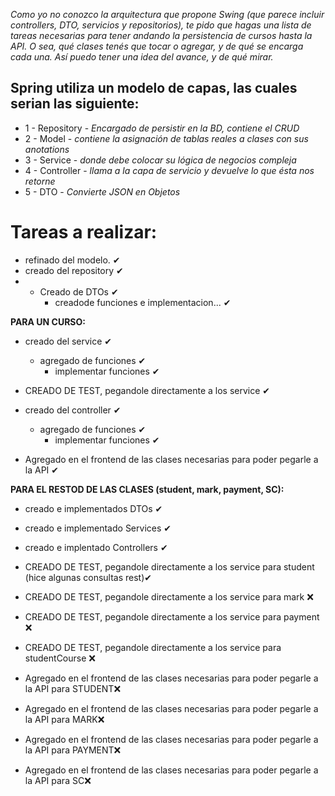 _Como yo no conozco la arquitectura que propone Swing (que parece incluir controllers, DTO, servicios y repositorios), te pido que hagas una lista de tareas necesarias para tener andando la persistencia de cursos hasta la API. O sea, qué clases tenés que tocar o agregar, y de qué se encarga cada una. Así puedo tener una idea del avance, y de qué mirar._

## Spring utiliza un modelo de capas, las cuales serian las siguiente:
* 1 - Repository -  _Encargado de persistir en la BD, contiene el CRUD_
* 2 - Model -  _contiene la asignación de tablas reales a clases con sus anotations_
* 3 - Service -  _donde debe colocar su lógica de negocios compleja_
* 4 - Controller -  _llama a la capa de servicio y devuelve lo que ésta nos retorne_
* 5 - DTO -  _Convierte JSON en Objetos_

# Tareas a realizar:
* refinado del modelo.              ✔
* creado del repository             ✔
* * Creado de DTOs                  ✔
    * creadode funciones e implementacion...  ✔

**PARA UN CURSO:**
* creado del service                ✔
    * agregado de funciones         ✔
        * implementar funciones     ✔

* CREADO DE TEST, pegandole directamente a los service ✔

* creado del controller            ✔
    * agregado de funciones        ✔
        * implementar funciones    ✔

* Agregado en el frontend de las clases necesarias para poder pegarle a la API ✔

**PARA EL RESTOD DE LAS CLASES (student, mark, payment, SC):**
* creado e implementados DTOs ✔
* creado e implementado Services ✔
* creado e implentado Controllers ✔

* CREADO DE TEST, pegandole directamente a los service para student (hice algunas consultas  rest)✔
* CREADO DE TEST, pegandole directamente a los service para mark ❌
* CREADO DE TEST, pegandole directamente a los service para payment ❌
* CREADO DE TEST, pegandole directamente a los service para studentCourse ❌

* Agregado en el frontend de las clases necesarias para poder pegarle a la API para STUDENT❌
* Agregado en el frontend de las clases necesarias para poder pegarle a la API para MARK❌
* Agregado en el frontend de las clases necesarias para poder pegarle a la API para PAYMENT❌
* Agregado en el frontend de las clases necesarias para poder pegarle a la API para SC❌